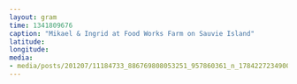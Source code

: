 ```yaml
---
layout: gram
time: 1341809676
caption: "Mikael & Ingrid at Food Works Farm on Sauvie Island"
latitude: 
longitude: 
media:
- media/posts/201207/11184733_886769808053251_957860361_n_17842272349000351.jpg
---
```

